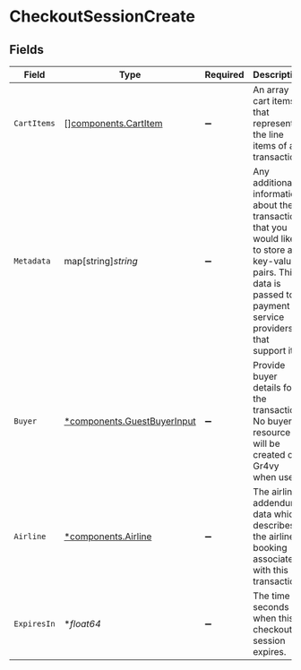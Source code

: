 # CheckoutSessionCreate


## Fields

| Field                                                                                                                                                               | Type                                                                                                                                                                | Required                                                                                                                                                            | Description                                                                                                                                                         | Example                                                                                                                                                             |
| ------------------------------------------------------------------------------------------------------------------------------------------------------------------- | ------------------------------------------------------------------------------------------------------------------------------------------------------------------- | ------------------------------------------------------------------------------------------------------------------------------------------------------------------- | ------------------------------------------------------------------------------------------------------------------------------------------------------------------- | ------------------------------------------------------------------------------------------------------------------------------------------------------------------- |
| `CartItems`                                                                                                                                                         | [][components.CartItem](../../models/components/cartitem.md)                                                                                                        | :heavy_minus_sign:                                                                                                                                                  | An array of cart items that represents the line items of a transaction.                                                                                             |                                                                                                                                                                     |
| `Metadata`                                                                                                                                                          | map[string]*string*                                                                                                                                                 | :heavy_minus_sign:                                                                                                                                                  | Any additional information about the transaction that you would like to store as key-value pairs. This data is passed to payment service providers that support it. | {<br/>"cohort": "cohort-a",<br/>"order_id": "order-12345"<br/>}                                                                                                     |
| `Buyer`                                                                                                                                                             | [*components.GuestBuyerInput](../../models/components/guestbuyerinput.md)                                                                                           | :heavy_minus_sign:                                                                                                                                                  | Provide buyer details for the transaction. No buyer resource will be created on Gr4vy when used.                                                                    |                                                                                                                                                                     |
| `Airline`                                                                                                                                                           | [*components.Airline](../../models/components/airline.md)                                                                                                           | :heavy_minus_sign:                                                                                                                                                  | The airline addendum data which describes the airline booking associated with this transaction.                                                                     |                                                                                                                                                                     |
| `ExpiresIn`                                                                                                                                                         | **float64*                                                                                                                                                          | :heavy_minus_sign:                                                                                                                                                  | The time in seconds when this checkout session expires.                                                                                                             |                                                                                                                                                                     |